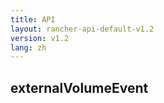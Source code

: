 ```yaml
---
title: API
layout: rancher-api-default-v1.2
version: v1.2
lang: zh
---
```


## externalVolumeEvent





